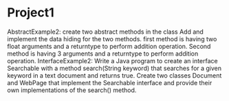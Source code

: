 # Project1
AbstractExample2: create two abstract methods in the class Add and implement the data hiding for the two methods. first method is having two float arguments and a returntype to perform addition operation. Second method is having 3 arguments and a returntype to perform addition operation.
InterfaceExample2: Write a Java program to create an interface Searchable with a method search(String keyword) that searches for a given keyword in a text document and returns true. Create two classes Document and WebPage that implement the Searchable interface and provide their own implementations of the search() method.
